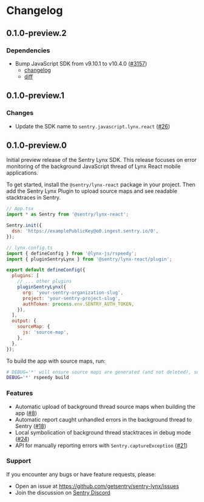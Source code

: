 # Changelog

## 0.1.0-preview.2

### Dependencies

- Bump JavaScript SDK from v9.10.1 to v10.4.0 ([#3157](https://github.com/getsentry/sentry-lynx/pull/33))
  - [changelog](https://github.com/getsentry/sentry-javascript/blob/develop/CHANGELOG.md#1040)
  - [diff](https://github.com/getsentry/sentry-javascript/compare/9.10.1...10.4.0)

## 0.1.0-preview.1

### Changes

- Update the SDK name to `sentry.javascript.lynx.react` ([#26](https://github.com/getsentry/sentry-lynx/pull/26))

## 0.1.0-preview.0

Initial preview release of the Sentry Lynx SDK. This release focuses on error monitoring
of the background JavaScript thread of Lynx React mobile applications.

To get started, install the `@sentry/lynx-react` package in your project.
Then add the Sentry Lynx Plugin to upload source maps and see readable stacktraces in Sentry.

```js
// App.tsx
import * as Sentry from '@sentry/lynx-react';

Sentry.init({
  dsn: 'https://examplePublicKey@o0.ingest.sentry.io/0',
});
```

```js
// lynx.config.ts
import { defineConfig } from '@lynx-js/rspeedy';
import { pluginSentryLynx } from '@sentry/lynx-react/plugin';

export default defineConfig({
  plugins: [
    // ... other plugins
    pluginSentryLynx({
      org: 'your-sentry-organization-slug',
      project: 'your-sentry-project-slug',
      authToken: process.env.SENTRY_AUTH_TOKEN,
    }),
  ],
  output: {
    sourceMap: {
      js: 'source-map',
    },
  },
});
```

To build the app with source maps, run:

```bash
# DEBUG='*' will ensure source maps are generated (and not deleted), so they can be uploaded to Sentry
DEBUG='*' rspeedy build
```

### Features

- Automatic upload of background thread source maps when building the app ([#8](https://github.com/getsentry/sentry-lynx/pull/8))
- Automatic report caught unhandled errors in the background thread to Sentry ([#18](https://github.com/getsentry/sentry-lynx/pull/18))
- Local symbolication of background thread stacktraces in debug mode ([#24](https://github.com/getsentry/sentry-lynx/pull/24))
- API for manually reporting errors with `Sentry.captureException` ([#21](https://github.com/getsentry/sentry-lynx/pull/21))

### Support

If you encounter any bugs or have feature requests, please:

- Open an issue at https://github.com/getsentry/sentry-lynx/issues
- Join the discussion on [Sentry Discord](https://discord.gg/sentry)
